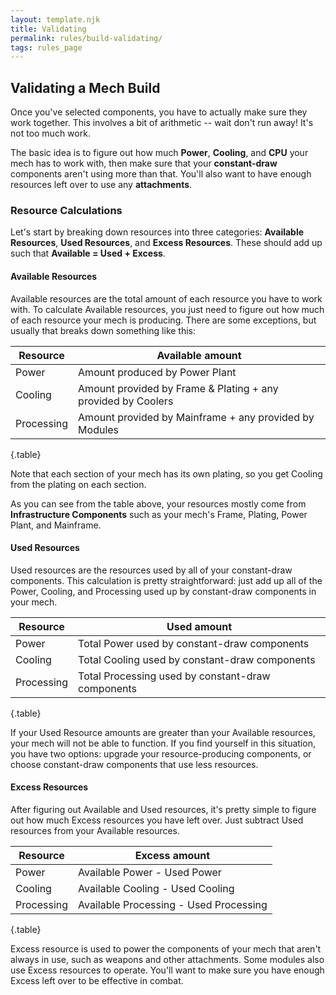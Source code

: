 ```yaml
---
layout: template.njk
title: Validating
permalink: rules/build-validating/
tags: rules_page
---
```

## Validating a Mech Build
Once you've selected components, you have to actually make sure they work together. This involves a bit of arithmetic -- wait don't run away! It's not too much work.

The basic idea is to figure out how much **Power**, **Cooling**, and **CPU** your mech has to work with, then make sure that your **constant-draw** components aren't using more than that. You'll also want to have enough resources left over to use any **attachments**. 

### Resource Calculations
Let's start by breaking down resources into three categories: **Available Resources**, **Used Resources**, and **Excess Resources**. These should add up such that **Available = Used + Excess**. 

#### Available Resources
Available resources are the total amount of each resource you have to work with. To calculate Available resources, you just need to figure out how much of each resource your mech is producing. There are some exceptions, but usually that breaks down something like this: 

| Resource   | Available amount                                             |
| ---------- | ------------------------------------------------------------ |
| Power      | Amount produced by Power Plant                               |
| Cooling    | Amount provided by Frame & Plating + any provided by Coolers |
| Processing | Amount provided by Mainframe + any provided by Modules       |

{.table}

Note that each section of your mech has its own plating, so you get Cooling from the plating on each section. 

As you can see from the table above, your resources mostly come from **Infrastructure Components** such as your mech's Frame, Plating, Power Plant, and Mainframe. 

<!-- TODO: Add example -->

#### Used Resources
Used resources are the resources used by all of your constant-draw components. This calculation is pretty straightforward: just add up all of the Power, Cooling, and Processing used up by constant-draw components in your mech.

| Resource   | Used amount                                       |
| ---------- | ------------------------------------------------- |
| Power      | Total Power used by constant-draw components      |
| Cooling    | Total Cooling used by constant-draw components    |
| Processing | Total Processing used by constant-draw components |

{.table}

If your Used Resource amounts are greater than your Available resources, your mech will not be able to function. If you find yourself in this situation, you have two options: upgrade your resource-producing components, or choose constant-draw components that use less resources. 

<!-- TODO: Add example -->

#### Excess Resources
After figuring out Available and Used resources, it's pretty simple to figure out how much Excess resources you have left over. Just subtract Used resources from your Available resources.

| Resource   | Excess amount                          |
| ---------- | -------------------------------------- |
| Power      | Available Power - Used Power           |
| Cooling    | Available Cooling - Used Cooling       |
| Processing | Available Processing - Used Processing |

{.table}

Excess resource is used to power the components of your mech that aren't always in use, such as weapons and other attachments. Some modules also use Excess resources to operate. You'll want to make sure you have enough Excess left over to be effective in combat. 